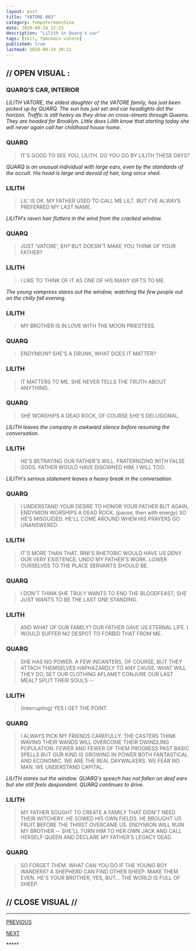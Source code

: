 ```yaml
---
layout: post
title: "VATORE 003"
category: femputermanchine
date: 2020-09-24 12:23
description: "Lilith in Quarq's car"
tags: [skit, fpmcmain-vatore]
published: true
lastmod: 2020-09-24 20:11
---
```

[//]: # ( 9/24/20  -added)

## // OPEN VISUAL : ##

### QUARQ'S CAR, INTERIOR ###

<i>LILITH VATORE, the eldest daughter of the VATORE family, has just been picked up by QUARQ. The sun has just set and car headlights dot the horizon. Traffic is still heavy as they drive on cross-streets through Queens. They are headed for Brooklyn. Little does Lilith know that starting today she will never again call her childhood house home.</i>

### QUARQ ### 

> IT'S GOOD TO SEE YOU, LILITH. DO YOU GO BY LILITH THESE DAYS?

<I>QUARQ is an unusual individual with large ears, even by the standards of the occult. His head is large and devoid of hair, long since shed. </i>

### LILITH ###

> LIL' IS OK. MY FATHER USED TO CALL ME LILT. BUT I'VE ALWAYS PREFERRED MY LAST NAME.

<I>LILITH's raven hair flutters in the wind from the cracked window.</i>

### QUARQ ###

> JUST 'VATORE', EH? BUT DOESN'T MAKE YOU THINK OF YOUR FATHER?

### LILITH ###

> I LIKE TO THINK OF IT AS ONE OF HIS MANY GIFTS TO ME.

<I>The young vampress stares out the window, watching the few people out on the chilly fall evening.</i>

### LILITH ###

> MY BROTHER IS IN LOVE WITH THE MOON PRIESTESS.

### QUARQ ###

> ENDYMION? SHE'S A DRUNK, WHAT DOES IT MATTER?

### LILITH ###

> IT MATTERS TO ME. SHE NEVER TELLS THE TRUTH ABOUT ANYTHING.

### QUARQ ###

> SHE WORSHIPS A DEAD ROCK, OF COURSE SHE'S DELUSIONAL.

<I>LILITH leaves the company in awkward silence before resuming the conversation.</i>

### LILITH ### 

> HE'S BETRAYING OUR FATHER'S WILL. FRATERNIZING WITH FALSE GODS. FATHER WOULD HAVE DISOWNED HIM; I WILL TOO.

<I>LILITH's serious statement leaves a heavy break in the conversation.</i>

### QUARQ ###

> I UNDERSTAND YOUR DESIRE TO HONOR YOUR FATHER BUT AGAIN, ENDYMION WORSHIPS A DEAD ROCK. (pause, then with energy) SO HE'S MISGUIDED. HE'LL COME AROUND WHEN HIS PRAYERS GO UNANSWERED.

### LILITH ###

> IT'S MORE THAN THAT. RINI'S RHETORIC WOULD HAVE US DENY OUR VERY EXISTENCE. UNDO MY FATHER'S WORK. LOWER OURSELVES TO THE PLACE SERVANTS SHOULD BE.

### QUARQ ###

> I DON'T THINK SHE TRULY WANTS TO END THE BLOODFEAST; SHE JUST WANTS TO BE THE LAST ONE STANDING.

### LILITH ###

> AND WHAT OF OUR FAMILY? OUR FATHER GAVE US ETERNAL LIFE. I WOULD SUFFER NO DESPOT TO FORBID THAT FROM ME. 

### QUARQ ### 

> SHE HAS NO POWER. A FEW INCANTERS, OF COURSE, BUT THEY ATTACH THEMSELVES HAPHAZARDLY TO ANY CAUSE. WHAT WILL THEY DO, SET OUR CLOTHING AFLAME? CONJURE OUR LAST MEAL? SPLIT THEIR SOULS -- 

### LILITH ### 

> (interrupting) YES I GET THE POINT.

### QUARQ ###

> I ALWAYS PICK MY FRIENDS CAREFULLY. THE CASTERS THINK WAVING THEIR WANDS WILL OVERCOME THEIR DWINDLING POPULATION. FEWER AND FEWER OF THEM PROGRESS PAST BASIC SPELLS BUT OUR KIND IS GROWING IN POWER BOTH FANTASTICAL AND ECONOMIC. WE ARE THE REAL DAYWALKERS. WE FEAR NO MAN. WE UNDERSTAND CAPITAL.

<I>LILITH stares out the window. QUARQ's speech has not fallen on deaf ears but she still feels despondent. QUARQ continues to drive.</i>

### LILITH ###

> MY FATHER SOUGHT TO CREATE A FAMILY THAT DIDN'T NEED THEIR WITCHERY. HE SOWED HIS OWN FIELDS. HE BROUGHT US FRUIT BEFORE THE THIRST OVERCAME US. ENDYMION WILL RUIN MY BROTHER -- SHE'LL TURN HIM TO HER OWN JACK AND CALL HERSELF QUEEN AND DECLARE MY FATHER'S LEGACY DEAD.

### QUARQ ###

> SO FORGET THEM. WHAT CAN YOU DO IF THE YOUNG BOY WANDERS? A SHEPHERD CAN FIND OTHER SHEEP. MAKE THEM EVEN. HE'S YOUR BROTHER, YES, BUT... THE WORLD IS FULL OF SHEEP.


## // CLOSE VISUAL // ##

*****
<div class="fpmc-nav">

<span class="fpmc-nav-prev"><a href="{{ 'vatore-i' | prepend: site.baseurl }}">PREVIOUS</a></span> 

<span class="fpmc-nav-next"><a href="{{ 'vatore-iv' | prepend: site.baseurl }}">NEXT</a></span> 



</div>
*****
